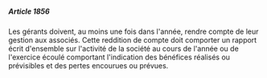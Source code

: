 ##### Article 1856

Les gérants doivent, au moins une fois dans l'année, rendre compte de leur gestion aux associés. Cette reddition de compte doit comporter un rapport écrit d'ensemble sur l'activité de la société au cours de l'année ou de l'exercice écoulé comportant l'indication des bénéfices réalisés ou prévisibles et des pertes encourues ou prévues.


